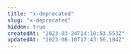 ```yaml
---
title: "x-deprecated"
slug: "x-deprecated"
hidden: true
createdAt: "2023-03-24T14:10:53.553Z"
updatedAt: "2023-08-10T17:43:56.104Z"
---
```

